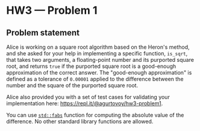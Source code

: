 # HW3 — Problem 1

## Problem statement

Alice is working on a square root algorithm based on the Heron's method, and she asked for your help in implementing a specific function, `is_sqrt`, that takes two arguments, a floating-point number and its purported square root, and returns `true` if the purported square root is a good-enough approximation of the correct answer. The "good-enough approximation" is defined as a tolerance of `0.00001` applied to the difference between the number and the square of the purported square root.

Alice also provided you with a set of test cases for validating your implementation here:
https://repl.it/@agurtovoy/hw3-problem1.

You can use [`std::fabs`](https://en.cppreference.com/w/cpp/numeric/math/fabs) function for computing the absolute value of the difference. No other standard library functions are allowed.
